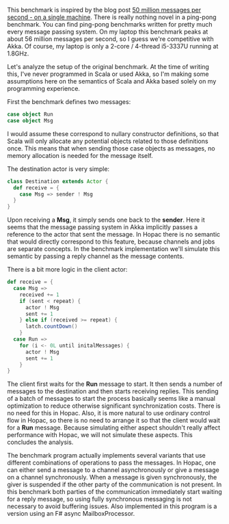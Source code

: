 This benchmark is inspired by the blog post
[50 million messages per second - on a single machine](http://letitcrash.com/post/20397701710/50-million-messages-per-second-on-a-single-machine).
There is really nothing novel in a ping-pong benchmark.  You can find ping-pong
benchmarks written for pretty much every message passing system.  On my laptop
this benchmark peaks at about 56 million messages per second, so I guess we're
competitive with Akka.  Of course, my laptop is only a 2-core / 4-thread
i5-3337U running at 1.8GHz.

Let's analyze the setup of the original benchmark.  At the time of writing this,
I've never programmed in Scala or used Akka, so I'm making some assumptions here
on the semantics of Scala and Akka based solely on my programming experience.

First the benchmark defines two messages:

```scala
case object Run
case object Msg
```

I would assume these correspond to nullary constructor definitions, so that
Scala will only allocate any potential objects related to those definitions
once.  This means that when sending those case objects as messages, no memory
allocation is needed for the message itself.

The destination actor is very simple:

```scala
class Destination extends Actor {
  def receive = {
    case Msg => sender ! Msg
  }
}
```

Upon receiving a **Msg**, it simply sends one back to the **sender**.  Here it
seems that the message passing system in Akka implicitly passes a reference to
the actor that sent the message.  In Hopac there is no semantic that would
directly correspond to this feature, because channels and jobs are separate
concepts.  In the benchmark implementation we'll simulate this semantic by
passing a reply channel as the message contents.

There is a bit more logic in the client actor:

```scala
def receive = {
  case Msg =>
    received += 1
    if (sent < repeat) {
      actor ! Msg
      sent += 1
    } else if (received >= repeat) {
      latch.countDown()
    }
  case Run =>
    for (i <- 0L until initalMessages) {
      actor ! Msg
      sent += 1
    }
}
```

The client first waits for the **Run** message to start.  It then sends a number
of messages to the destination and then starts receiving replies.  This sending
of a batch of messages to start the process basically seems like a manual
optimization to reduce otherwise significant synchronization costs.  There is no
need for this in Hopac.  Also, it is more natural to use ordinary control flow
in Hopac, so there is no need to arrange it so that the client would wait for a
**Run** message.  Because simulating either aspect shouldn't really affect
performance with Hopac, we will not simulate these aspects.  This concludes the
analysis.

The benchmark program actually implements several variants that use different
combinations of operations to pass the messages.  In Hopac, one can either send
a message to a channel asynchronously or give a message on a channel
synchronously.  When a message is given synchronously, the giver is suspended if
the other party of the communication is not present.  In this benchmark both
parties of the communication immediately start waiting for a reply message, so
using fully synchronous messaging is not necessary to avoid buffering issues.
Also implemented in this program is a version using an F# async
MailboxProcessor.
